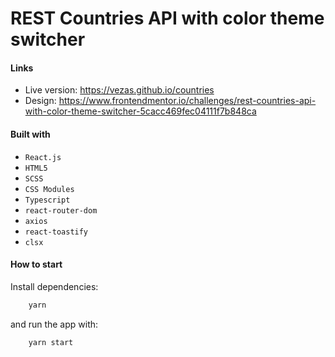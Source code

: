 # REST Countries API with color theme switcher

#### Links
- Live version: https://vezas.github.io/countries
- Design: https://www.frontendmentor.io/challenges/rest-countries-api-with-color-theme-switcher-5cacc469fec04111f7b848ca

#### Built with
- `React.js`
- `HTML5`
- `SCSS`
- `CSS Modules`
- `Typescript`
- `react-router-dom`
- `axios`
- `react-toastify`
- `clsx`

#### How to start
Install dependencies:
```bash
    yarn
```
and run the app with:
```bash
    yarn start
```
